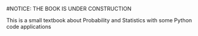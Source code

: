 #NOTICE: THE BOOK IS UNDER CONSTRUCTION

This is a small textbook about Probability and Statistics with some Python code applications 